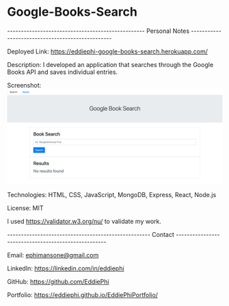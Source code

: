 # Google-Books-Search

-------------------------------------------------- Personal Notes -------------------------------------------------

Deployed Link: https://eddiephi-google-books-search.herokuapp.com/ 

Description:
I developed an application that searches through the Google Books API and saves individual entries.

Screenshot:
![React Porfolio](./client/public/assets/google-books-search.png)

Technologies: HTML, CSS, JavaScript, MongoDB, Express, React, Node.js

License: MIT

I used https://validator.w3.org/nu/ to validate my work.

---------------------------------------------------- Contact ----------------------------------------------------

Email: ephimansone@gmail.com 

LinkedIn: https://linkedin.com/in/eddiephi

GitHub: https://github.com/EddiePhi

Portfolio: https://eddiephi.github.io/EddiePhiPortfolio/